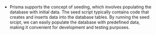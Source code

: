 - Prisma supports the concept of seeding, which involves populating the database with initial data. The seed script typically contains code that creates and inserts data into the database tables. By running the seed srcipt, we can easily populate the database with predefined data, making it convenient for development and testing purposes.
